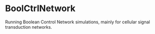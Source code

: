 # BoolCtrlNetwork
Running Boolean Control Network simulations, mainly for cellular signal transduction networks.
